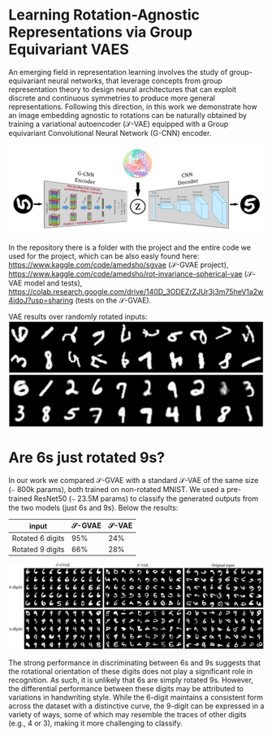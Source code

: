 # Learning Rotation-Agnostic Representations via Group Equivariant VAES

An emerging field in representation learning involves the study of group-equivariant neural networks, that leverage concepts from group representation theory to design neural architectures that can exploit discrete and continuous symmetries to produce more general representations. Following this direction, in this work we demonstrate how an image embedding agnostic to rotations can be naturally obtained by training a variational autoencoder ($\mathcal{S}$-VAE) equipped with a Group equivariant Convolutional Neural Network (G-CNN) encoder.

![](https://github.com/AmedSho/G-CNN-S-VAE/blob/main/Project/S-VAE.png)

In the repository there is a folder with the project and the entire code we used for the project, which can be also easly found here: https://www.kaggle.com/code/amedsho/sgvae ($\mathcal{S}$-GVAE project), https://www.kaggle.com/code/amedsho/rot-invariance-spherical-vae ($\mathcal{S}$-VAE model and tests), https://colab.research.google.com/drive/140D_3ODEZrZJUr3j3m75heV1a2w4idoJ?usp=sharing (tests on the $\mathcal{S}$-GVAE).

VAE results over randomly rotated inputs:
![](https://github.com/AmedSho/G-CNN-S-VAE/blob/main/Project/VAE_results.png)

# Are 6s just rotated 9s?

In our work we compared $\mathcal{S}$-GVAE with a standard $\mathcal{S}$-VAE of the same size (∼ 800k params), both trained on non-rotated MNIST. We used a pre-trained ResNet50 (∼ 23.5M params) to classify the generated outputs from the two models (just 6s and 9s).
Below the results:

| input  | $\mathcal{S}$-GVAE |  $\mathcal{S}$-VAE |
| ------------- | ------------- | ------------- |
| Rotated 6 digits  | 95%  | 24% |
| Rotated 9 digits | 66%  | 28% |

![](https://github.com/AmedSho/G-CNN-S-VAE/blob/main/Project/comparison_6_9.png)

The strong performance in discriminating between 6s and 9s suggests that the rotational orientation of these digits does not play a significant role in recognition. As such, it is unlikely that 6s are simply rotated 9s. However, the differential performance between these digits may be attributed to variations in handwriting style. While the 6-digit maintains a consistent form across the dataset with a distinctive curve, the 9-digit can be expressed in a variety of ways, some of which may resemble the traces of other digits (e.g., 4 or 3), making it more challenging to classify.
